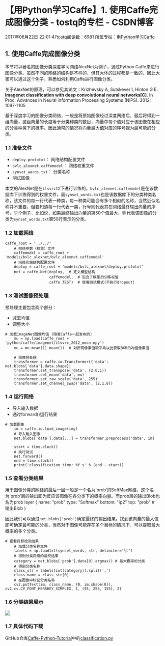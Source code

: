 # 【用Python学习Caffe】1. 使用Caffe完成图像分类 - tostq的专栏 - CSDN博客





2017年06月22日 22:01:47[tostq](https://me.csdn.net/tostq)阅读数：6981
所属专栏：[用Python学习Caffe](https://blog.csdn.net/column/details/16089.html)









## 1. 使用Caffe完成图像分类

本节将以著名的图像分类深度学习网络AlexNet为例子，通过Python Caffe来进行图像分类。虽然不同的网络的结构是不样的，但其大体的过程都是一致的，因此大家可以通过这个例子，熟悉如何利用Caffe进行图像分类。

关于AlexNet的原理，可以参见其论文：Krizhevsky A, Sutskever I, Hinton G E. **Imagenet classification with deep convolutional neural networks[C]**. In Proc. Advances in Neural Information Processing Systems (NIPS). 2012: 1097-1105.

基于深度学习的图像分类网络，一般是将原始图像经过深度网络后，最后将得到一组向量，这组向量的长度等于分类种类的数目，向量中每个值对应于该图像在相应的分类种类下的概率。因此通常的情况将向量最大值对应的序号视为最可能的分类。

### 1.1 准备文件
- `deploy.prototxt`： 网络结构配置文件
- `bvlc_alexnet.caffemodel`： 网络权重文件
- `synset_words.txt`： 分类名称
- 测试图像

> 
本文的AlexNet是在`ilsvrc12`下进行训练的，`bvlc_alexnet.caffemodel`是在该数据库下训练得到的权重文件，而`synset_words.txt`也是该数据库下的分类种类名称，该文件的每一行代表一种类，每一种类可能会有多个相似的名称，当然近似名称并不重要，但要知道每一行代表一类，行号则代表其在网络最终输出向量的序号，举个例子，比如说，如果最终输出向量的第50个值最大，则代表该图像的分类为`synset_words.txt`第50行表示的分类。


### 1.2 加载网络

```
caffe_root = '../../'
    # 网络参数（权重）文件
    caffemodel = caffe_root + 'models/bvlc_alexnet/bvlc_alexnet.caffemodel'
    # 网络实施结构配置文件
    deploy = caffe_root + 'models/bvlc_alexnet/deploy.prototxt'
    net = caffe.Net(deploy,  # 定义模型结构
                    caffemodel,  # 包含了模型的训练权值
                    caffe.TEST)  # 使用测试模式(不执行dropout)
```

### 1.3 测试图像预处理

预处理主要包含两个部分：
- 减去均值
- 调整大小

```
# 加载ImageNet图像均值 (随着Caffe一起发布的)
    mu = np.load(caffe_root + 'python/caffe/imagenet/ilsvrc_2012_mean.npy')
    mu = mu.mean(1).mean(1)  # 对所有像素值取平均以此获取BGR的均值像素值

    # 图像预处理
    transformer = caffe.io.Transformer({'data': net.blobs['data'].data.shape})
    transformer.set_transpose('data', (2,0,1))
    transformer.set_mean('data', mu)
    transformer.set_raw_scale('data', 255)
    transformer.set_channel_swap('data', (2,1,0))
```

### 1.4 运行网络
- 导入输入数据
- 通过forward()运行结果

```
# 加载图像
    im = caffe.io.load_image(img)
    # 导入输入图像
    net.blobs['data'].data[...] = transformer.preprocess('data', im)

    start = time.clock()
    # 执行测试
    net.forward()
    end = time.clock()
    print('classification time: %f s' % (end - start))
```

### 1.5 查看分类结果

用于图像分类的网络的最后一层一般是一个名为’prob’的SoftMax网络，这个名为’prob’层的输出即为反应该图像在各分类下的概率向量。而prob层的输出Blob也名为prob
    layer {
      name: "prob"
      type: "Softmax"
      bottom: "ip2"
      top: "prob" # 输出Blob
    }

因此我们可以通过`net.blobs['prob']`确定最终的输出结果。找到该向量的最大值即可确定最可能的分类，当然对于图像可能存在多个目标的情况下，可以提取最大概率的多个分类。

```
# 查看目标检测结果
    # 加载分类名称文件
    labels = np.loadtxt(synset_words, str, delimiter='\t')
    # 得到分类网络的最终结果
    category = net.blobs['prob'].data[0].argmax() # 最大概率的分类
    # 得到分类名称
    class_str = labels[int(category)].split(',')
    class_name = class_str[0]
    # 在图像中标记分类名称
    cv2.putText(im, class_name, (0, im.shape[0]), cv2.cv.CV_FONT_HERSHEY_SIMPLEX, 1, (55, 255, 155), 2)
```

### 1.6 分类结果展示

![](http://i.imgur.com/vctQzrU.png)

### 1.7 具体代码下载

GitHub仓库[Caffe-Python-Tutorial](https://github.com/tostq/Caffe-Python-Tutorial)中的[classification.py](https://github.com/tostq/Caffe-Python-Tutorial/blob/master/classification.py)



